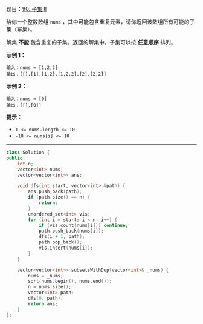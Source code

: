 题目：[90. 子集 II](https://leetcode.cn/problems/subsets-ii/)

给你一个整数数组 `nums` ，其中可能包含重复元素，请你返回该数组所有可能的子集（幂集）。

解集 **不能** 包含重复的子集。返回的解集中，子集可以按 **任意顺序** 排列。

**示例 1：**

```
输入：nums = [1,2,2]
输出：[[],[1],[1,2],[1,2,2],[2],[2,2]]
```

**示例 2：**

```
输入：nums = [0]
输出：[[],[0]]
```

**提示：**

- `1 <= nums.length <= 10`
- `-10 <= nums[i] <= 10`

---

```cpp
class Solution {
public:
    int n;
    vector<int> nums;
    vector<vector<int>> ans;

    void dfs(int start, vector<int> &path) {
        ans.push_back(path);
        if (path.size() == n) {
            return;
        }
        unordered_set<int> vis;
        for (int i = start; i < n; i++) {
            if (vis.count(nums[i])) continue;
            path.push_back(nums[i]);
            dfs(i + 1, path);
            path.pop_back();
            vis.insert(nums[i]);
        }
    }

    vector<vector<int>> subsetsWithDup(vector<int>& _nums) {
        nums = _nums;
        sort(nums.begin(), nums.end());
        n = nums.size();
        vector<int> path;
        dfs(0, path);
        return ans;
    }
};
```

